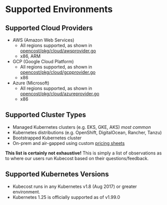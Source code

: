 Supported Environments
======================

## Supported Cloud Providers

* AWS (Amazon Web Services)
  * All regions supported, as shown in [opencost/pkg/cloud/awsprovider.go​](https://github.com/opencost/opencost/blob/0c2f063052723a65ca62a4c75be23392806b6fac/pkg/cloud/awsprovider.go#L111)
  * x86, ARM
* GCP (Google Cloud Platform)
  * All regions supported, as shown in [opencost/pkg/cloud/gcpprovider.go​](https://github.com/opencost/opencost/blob/0c2f063052723a65ca62a4c75be23392806b6fac/pkg/cloud/gcpprovider.go#L41)
  * x86
* Azure (Microsoft)
  * All regions supported, as shown in [opencost/pkg/cloud/azureprovider.go​](https://github.com/opencost/opencost/blob/0c2f063052723a65ca62a4c75be23392806b6fac/pkg/cloud/azureprovider.go#L82)
  * x86

## Supported Cluster Types

* ​Managed Kubernetes clusters (e.g. EKS, GKE, AKS) *most common*
* ​Kubernetes distributions (e.g. OpenShift, DigitalOcean, Rancher, Tanzu)
* ​Bootstrapped Kubernetes cluster​
* On-prem and air-gapped using custom [pricing sheets](https://docs.kubecost.com/install-and-configure/install/provider-installations/air-gapped#how-do-i-configure-prices-for-my-on-premise-assets)

**This list is certainly not exhaustive!** This is simply a list of observations as to where our users run Kubecost based on their questions/feedback.

## Supported Kubernetes Versions

* Kubecost runs in any Kubernetes v1.8 (Aug 2017) or greater environment.
* Kubernetes 1.25 is officially supported as of v1.99.0
